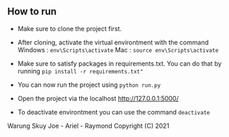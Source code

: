## How to run
- Make sure to clone the project first.

- After cloning, activate the virtual environtment with the command 
Windows : ```env\Scripts\activate```
Mac : ```source env\Scripts\activate```

- Make sure to satisfy packages in requirements.txt. You can do that by running ```pip install -r requirements.txt"``` 

- You can now run the project using ```python run.py```

- Open the project via the localhost http://127.0.0.1:5000/ 

- To deactivate environtment you can use the command ```deactivate```

Warung Skuy
Joe - Ariel - Raymond
Copyright (C) 2021 